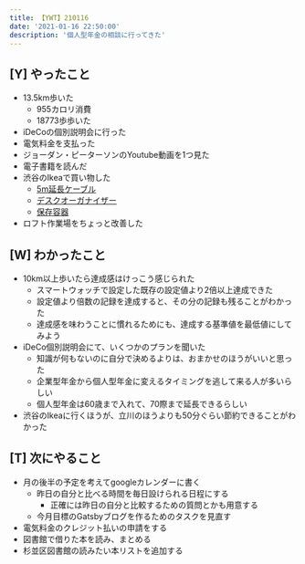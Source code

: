 ```yaml
---
title: 【YWT】210116
date: '2021-01-16 22:50:00'
description: '個人型年金の相談に行ってきた'
---
```


## [Y] やったこと

- 13.5km歩いた
  - 955カロリ消費
  - 18773歩歩いた
- iDeCoの個別説明会に行った
- 電気料金を支払った
- ジョーダン・ピーターソンのYoutube動画を1つ見た
- 電子書籍を読んだ
- 渋谷のIkeaで買い物した
  - [5m延長ケーブル](https://www.ikea.com/jp/ja/p/koppla-extension-cord-unearthed-white-30092550/)
  - [デスクオーガナイザー](https://www.ikea.com/jp/ja/p/tjena-desk-organiser-white-20395454/)
  - [保存容器](https://www.ikea.com/jp/ja/p/pruta-food-container-transparent-yellow-30335855/)
- ロフト作業場をちょっと改善した

## [W] わかったこと

- 10km以上歩いたら達成感はけっこう感じられた
  - スマートウォッチで設定した既存の設定値より2倍以上達成できた
  - 設定値より倍数の記録を達成すると、その分の記録も残ることがわかった
  - 達成感を味わうことに慣れるためにも、達成する基準値を最低値にしてみよう
- iDeCo個別説明会にて、いくつかのプランを聞いた
  - 知識が何もないのに自分で決めるよりは、おまかせのほうがいいと思った
  - 企業型年金から個人型年金に変えるタイミングを逃して来る人が多いらしい
  - 個人型年金は60歳まで入れて、70際まで延長できるらしい
- 渋谷のIkeaに行くほうが、立川のほうよりも50分ぐらい節約できることがわかった

## [T] 次にやること

- 月の後半の予定を考えてgoogleカレンダーに書く
  - 昨日の自分と比べる時間を毎日設けられる日程にする
    - 正確には昨日の自分と比較するための質問とかも用意する
  - 今月目標のGatsbyブログを作るためのタスクを見直す
- 電気料金のクレジット払いの申請をする
- 図書館で借りた本を読み、まとめる
- 杉並区図書館の読みたい本リストを追加する
